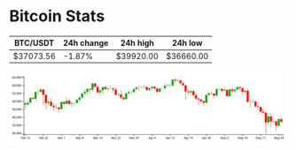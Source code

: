 # Bitcoin Stats

BTC/USDT|24h change|24h high|24h low|
|---|---|---|---|
|$37073.56|-1.87%|$39920.00|$36660.00|

<img src="./chart.svg">
